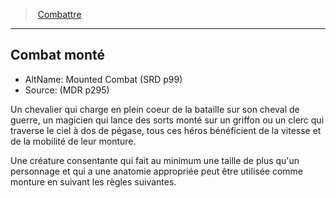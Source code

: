 ﻿---
!GenericItem
Id: combat_hd.md#combat-monté
ParentLink: combat_hd.md#combattre
Name: Combat monté
ParentName: Combattre
NameLevel: 2
AltName: Mounted Combat (SRD p99)
Source: (MDR p295)
Attributes:
  Name: Combat monté
  Markdown: >+
    ## <!--Name-->Combat monté<!--/Name-->


    - AltName: <!--AltName-->Mounted Combat (SRD p99)<!--/AltName-->

    - Source: <!--Source-->(MDR p295)<!--/Source-->


    Un chevalier qui charge en plein coeur de la bataille sur son cheval de guerre, un magicien qui lance des sorts monté sur un griffon ou un clerc qui traverse le ciel à dos de pégase, tous ces héros bénéficient de la vitesse et de la mobilité de leur monture.


    Une créature consentante qui fait au minimum une taille de plus qu'un personnage et qui a une anatomie appropriée peut être utilisée comme monture en suivant les règles suivantes.

  AltName: Mounted Combat (SRD p99)
  Source: (MDR p295)
AttributesDictionary: >+
  Name: Combat monté

  Markdown: >+

    ## <!--Name-->Combat monté<!--/Name-->





    - AltName: <!--AltName-->Mounted Combat (SRD p99)<!--/AltName-->



    - Source: <!--Source-->(MDR p295)<!--/Source-->





    Un chevalier qui charge en plein coeur de la bataille sur son cheval de guerre, un magicien qui lance des sorts monté sur un griffon ou un clerc qui traverse le ciel à dos de pégase, tous ces héros bénéficient de la vitesse et de la mobilité de leur monture.





    Une créature consentante qui fait au minimum une taille de plus qu'un personnage et qui a une anatomie appropriée peut être utilisée comme monture en suivant les règles suivantes.



  AltName: Mounted Combat (SRD p99)

  Source: (MDR p295)

---
> [Combattre](hd_combat.md)

---

## Combat monté

- AltName: Mounted Combat (SRD p99)
- Source: (MDR p295)

Un chevalier qui charge en plein coeur de la bataille sur son cheval de guerre, un magicien qui lance des sorts monté sur un griffon ou un clerc qui traverse le ciel à dos de pégase, tous ces héros bénéficient de la vitesse et de la mobilité de leur monture.

Une créature consentante qui fait au minimum une taille de plus qu'un personnage et qui a une anatomie appropriée peut être utilisée comme monture en suivant les règles suivantes.

